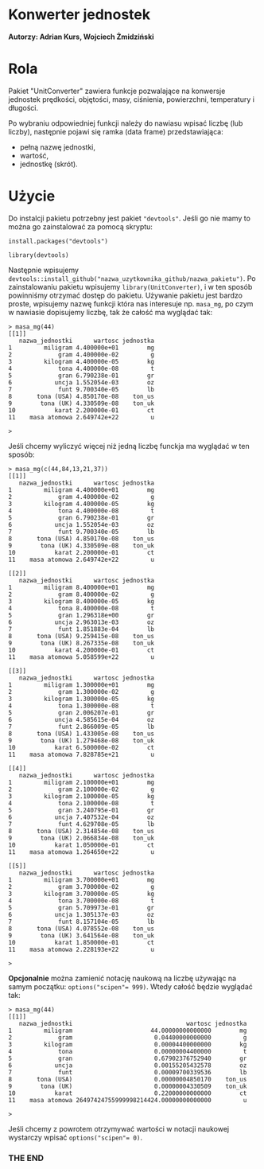 # Konwerter jednostek 
**Autorzy: 
Adrian Kurs, 
Wojciech Żmidziński**

# Rola

Pakiet "UnitConverter" zawiera funkcje pozwalające na konwersje jednostek prędkości, objętości, masy, ciśnienia, powierzchni, temperatury i długości.

Po wybraniu odpowiedniej funkcji należy do nawiasu wpisać liczbę (lub liczby), następnie pojawi się ramka (data frame) przedstawiająca: 
- pełną nazwę jednostki, 
- wartość, 
- jednostkę (skrót).

# Użycie

Do instalcji pakietu potrzebny jest pakiet `"devtools"`. Jeśli go nie mamy to można go zainstalować za pomocą skryptu:

`install.packages("devtools")`

`library(devtools)` 

Następnie wpisujemy `devtools::install_github("nazwa_uzytkownika_github/nazwa_pakietu")`. Po zainstalowaniu pakietu wpisujemy `library(UnitConverter)`, i w ten sposób powinniśmy otrzymać dostęp do pakietu. Używanie pakietu jest bardzo proste, wpisujemy nazwę funkcji która nas interesuje np. `masa_mg`, po czym w nawiasie dopisujemy liczbę, tak że całość ma wyglądać tak: 
```
> masa_mg(44)
[[1]]
   nazwa_jednostki      wartosc jednostka
1         miligram 4.400000e+01        mg
2             gram 4.400000e-02         g
3         kilogram 4.400000e-05        kg
4             tona 4.400000e-08         t
5             gran 6.790238e-01        gr
6            uncja 1.552054e-03        oz
7             funt 9.700340e-05        lb
8       tona (USA) 4.850170e-08    ton_us
9        tona (UK) 4.330509e-08    ton_uk
10           karat 2.200000e-01        ct
11    masa atomowa 2.649742e+22         u

>
```
Jeśli chcemy wyliczyć więcej niż jedną liczbę funckja ma wyglądać w ten sposób: 
```
> masa_mg(c(44,84,13,21,37))
[[1]]
   nazwa_jednostki      wartosc jednostka
1         miligram 4.400000e+01        mg
2             gram 4.400000e-02         g
3         kilogram 4.400000e-05        kg
4             tona 4.400000e-08         t
5             gran 6.790238e-01        gr
6            uncja 1.552054e-03        oz
7             funt 9.700340e-05        lb
8       tona (USA) 4.850170e-08    ton_us
9        tona (UK) 4.330509e-08    ton_uk
10           karat 2.200000e-01        ct
11    masa atomowa 2.649742e+22         u

[[2]]
   nazwa_jednostki      wartosc jednostka
1         miligram 8.400000e+01        mg
2             gram 8.400000e-02         g
3         kilogram 8.400000e-05        kg
4             tona 8.400000e-08         t
5             gran 1.296318e+00        gr
6            uncja 2.963013e-03        oz
7             funt 1.851883e-04        lb
8       tona (USA) 9.259415e-08    ton_us
9        tona (UK) 8.267335e-08    ton_uk
10           karat 4.200000e-01        ct
11    masa atomowa 5.058599e+22         u

[[3]]
   nazwa_jednostki      wartosc jednostka
1         miligram 1.300000e+01        mg
2             gram 1.300000e-02         g
3         kilogram 1.300000e-05        kg
4             tona 1.300000e-08         t
5             gran 2.006207e-01        gr
6            uncja 4.585615e-04        oz
7             funt 2.866009e-05        lb
8       tona (USA) 1.433005e-08    ton_us
9        tona (UK) 1.279468e-08    ton_uk
10           karat 6.500000e-02        ct
11    masa atomowa 7.828785e+21         u

[[4]]
   nazwa_jednostki      wartosc jednostka
1         miligram 2.100000e+01        mg
2             gram 2.100000e-02         g
3         kilogram 2.100000e-05        kg
4             tona 2.100000e-08         t
5             gran 3.240795e-01        gr
6            uncja 7.407532e-04        oz
7             funt 4.629708e-05        lb
8       tona (USA) 2.314854e-08    ton_us
9        tona (UK) 2.066834e-08    ton_uk
10           karat 1.050000e-01        ct
11    masa atomowa 1.264650e+22         u

[[5]]
   nazwa_jednostki      wartosc jednostka
1         miligram 3.700000e+01        mg
2             gram 3.700000e-02         g
3         kilogram 3.700000e-05        kg
4             tona 3.700000e-08         t
5             gran 5.709973e-01        gr
6            uncja 1.305137e-03        oz
7             funt 8.157104e-05        lb
8       tona (USA) 4.078552e-08    ton_us
9        tona (UK) 3.641564e-08    ton_uk
10           karat 1.850000e-01        ct
11    masa atomowa 2.228193e+22         u

>
```

**Opcjonalnie** można zamienić notację naukową na liczbę używając na samym początku: `options("scipen"= 999)`. Wtedy całość będzie wyglądać tak:
```
> masa_mg(44)
[[1]]
   nazwa_jednostki                                wartosc jednostka
1         miligram                      44.00000000000000        mg
2             gram                       0.04400000000000         g
3         kilogram                       0.00004400000000        kg
4             tona                       0.00000004400000         t
5             gran                       0.67902376752940        gr
6            uncja                       0.00155205432578        oz
7             funt                       0.00009700339536        lb
8       tona (USA)                       0.00000004850170    ton_us
9        tona (UK)                       0.00000004330509    ton_uk
10           karat                       0.22000000000000        ct
11    masa atomowa 26497424755999998214424.00000000000000         u

>
```
Jeśli chcemy z powrotem otrzymywać wartości w notacji naukowej wystarczy wpisać `options("scipen"= 0)`.
### THE END
